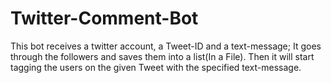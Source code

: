 # Twitter-Comment-Bot
This bot receives a twitter account, a Tweet-ID and a text-message; It goes through the followers and saves them into a list(In a File).
Then it will start tagging the users on the given Tweet with the specified text-message.
